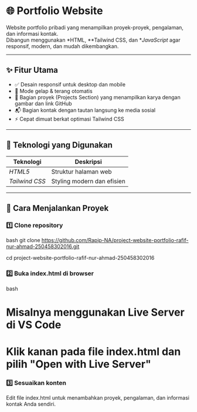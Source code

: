 # 🌐 Portfolio Website

Website portfolio pribadi yang menampilkan proyek-proyek, pengalaman, dan informasi kontak.  
Dibangun menggunakan *HTML, **Tailwind CSS, dan **JavaScript* agar responsif, modern, dan mudah dikembangkan.

---

## ✨ Fitur Utama

- ✅ Desain responsif untuk desktop dan mobile  
- 🎨 Mode gelap & terang otomatis  
- 💼 Bagian proyek (Projects Section) yang menampilkan karya dengan gambar dan link GitHub  
- 📬 Bagian kontak dengan tautan langsung ke media sosial  
- ⚡ Cepat dimuat berkat optimasi Tailwind CSS  

---

## 🧰 Teknologi yang Digunakan

| Teknologi | Deskripsi |
|------------|------------|
| *HTML5* | Struktur halaman web |
| *Tailwind CSS* | Styling modern dan efisien |

---

## 🚀 Cara Menjalankan Proyek

### 1️⃣ Clone repository
bash
git clone https://github.com/Rapip-NA/project-website-portfolio-rafif-nur-ahmad-250458302016.git

cd project-website-portfolio-rafif-nur-ahmad-250458302016


### 2️⃣ Buka index.html di browser
bash
# Misalnya menggunakan Live Server di VS Code
# Klik kanan pada file index.html dan pilih "Open with Live Server"

### 3️⃣ Sesuaikan konten  
Edit file index.html untuk menambahkan proyek, pengalaman, dan informasi kontak Anda sendiri.
